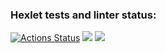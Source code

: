 ### Hexlet tests and linter status:
[![Actions Status](https://github.com/Loknaset/java-project-61/workflows/hexlet-check/badge.svg)](https://github.com/Loknaset/java-project-61/actions)
<a href="https://codeclimate.com/github/Loknaset/java-project-61/maintainability"><img src="https://api.codeclimate.com/v1/badges/594584af21b83155e908/maintainability" /></a>
<a href="https://codeclimate.com/github/Loknaset/java-project-61/test_coverage"><img src="https://api.codeclimate.com/v1/badges/594584af21b83155e908/test_coverage" /></a>
